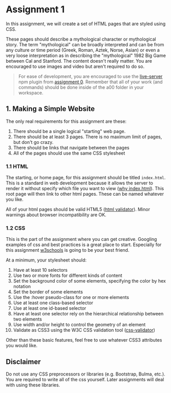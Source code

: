 

# Assignment 1

In this assignment, we will create a set of HTML pages that are styled using CSS.

These pages should describe a mythological character or mythological story. The term "mythological" can be broadly interpreted and can be from any culture or time period (Greek, Roman, Aztek, Norse, Asian) or even a very loose interpretation as in describing the "mythological" 1982 Big Game between Cal and Stanford. The content doesn't really matter. You are encouraged to use images and video but aren't required to do so.

> For ease of development, you are encouraged to use the [live-server](https://www.npmjs.com/package/live-server) npm plugin from [assignment 0](/assignments/a00#3.%20Demo). Remember that all of your work (and commands) should be done inside of the a00 folder in your workspace. 


## 1. Making a Simple Website

The only real requirements for this assignment are these:

1. There should be a single logical "starting" web page.
2. There should be at least 3 pages. There is no maximum limit of pages, but don't go crazy.
3. There should be links that navigate between the pages
4. All of the pages should use the same CSS stylesheet

### 1.1 HTML

The starting, or home page, for this assignment should be titled `index.html`. This is a standard in web development because it allows the server to render it without specify which file you want to view ([why index.html](https://www.lifewire.com/index-html-page-3466505)). This root page will then link to other html pages. These can be named whatever you like. 

All of your html pages should be valid HTML5 ([html validator](http://validator.w3.org/)). Minor warnings about browser incompatibility are OK.

### 1.2 CSS

This is the part of the assignment where you can get creative. Googling examples of css and best practices is a great place to start. Especially for this assignment [w3schools](https://www.w3schools.com/css/default.asp) is going to be your best friend. 

At a minimum, your stylesheet should:

1. Have at least 10 selectors
2. Use two or more fonts for different kinds of content
3. Set the background color of some elements, specifying the color by hex notation
4. Set the border of some elements
5. Use the :hover pseudo-class for one or more elements
6. Use at least one class-based selector
7. Use at least one id-based selector
8. Have at least one selector rely on the hierarchical relationship between two elements
9. Use width and/or height to control the geometry of an element
10. Validate as CSS3 using the W3C CSS validation tool ([css-validator](http://jigsaw.w3.org/css-validator/))

Other than these basic features, feel free to use whatever CSS3 attributes you would like. 

## Disclaimer

Do not use any CSS preprocessors or libraries (e.g. Bootstrap, Bulma, etc.). You are required to write all of the css yourself. Later assignments will deal with using these libraries. 
